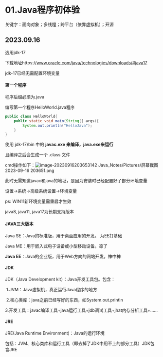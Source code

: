 # 01.Java程序初体验

关键字：面向对象；多线程；跨平台（依靠虚拟机）；开源



## 2023.09.16  

选用jdk-17   

下载地址https://www.oracle.com/java/technologies/downloads/#java17

jdk-17已经无需配置环境变量



#### 第一个程序

程序后缀必须为.java

编写第一个程序HelloWorld.java程序

```java
public class HelloWorld{
	public static void main(String[] args){
		System.out.println("HelloJava");
	}
}
```

使用 jdk-17\bin 中的 **javac.exe 来编译，java.exe来运行**

且编译之后会生成一个 .class 文件

cmd操作如下：![image-20230916203653142](C:\Users\xqchai\AppData\Roaming\Typora\typora-user-images\image-20230916203653142.png)
Java_Notes/Pictures/屏幕截图 2023-09-16 203651.png

 此时无需知道javac和java的地址，是因为安装时已经配置好了部分环境变量

设置->系统->高级系统设置->环境变量

ps: WIN11新环境变量需重启才生效





java8, java11, java17为长期支持版本



#### JAVA三大版本

Java SE：Java的标准版，用于桌面应用的开发。 为EE打基础

Java ME：用于嵌入式电子设备或小型移动设备。凉了

**Java EE**：Java的企业版，用于Web方向的网站开发。神中神



#### JDK

JDK（Java Development kit）：Java开发工具包。包含：

​	1.JVM：Java虚拟机，真正运行Java程序的地方

​	2.核心类库：java之前已经写好的东西，如System.out.println

​	3.开发工具：javac编译工具+java运行工具+jdb调试工具+jhat内存分析工具+……



#### JRE

JRE(Java Runtime Environment)：Java的运行环境

包括：JVM、核心类库和运行工具（即去掉了JDK中用不上的部分工具）JDK包含JRE
